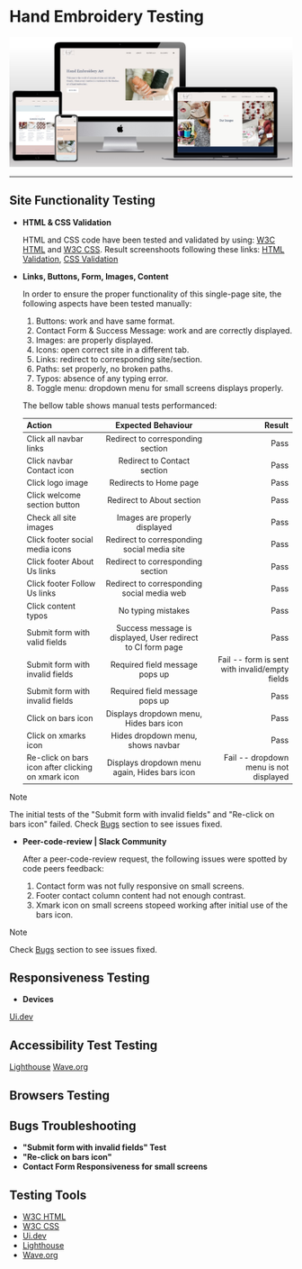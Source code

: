 # Hand Embroidery Testing

![Site Mockup](https://github.com/anav-dev/hand-embroidery/blob/main/assets/docs/mockup/site-mockup2.jpg)


---

## Site Functionality Testing
- __HTML & CSS Validation__

    HTML and CSS code have been tested and validated by using: [W3C HTML](https://validator.w3.org/) and
[W3C CSS](https://jigsaw.w3.org/css-validator/). Result screenshoots following these links: [HTML Validation](https://github.com/anav-dev/hand-embroidery/blob/main/assets/docs/test/W3C-HTML-Validator.jpg), [CSS Validation](https://github.com/anav-dev/hand-embroidery/blob/main/assets/docs/test/W3C-CSS-Validator.jpg)

- __Links, Buttons, Form, Images, Content__

    In order to ensure the proper functionality of this single-page site, the following aspects have been tested manually: 

    1. Buttons: work and have same format.
    2. Contact Form & Success Message: work and are correctly displayed.
    3. Images: are properly displayed.
    4. Icons: open correct site in a different tab.
    5. Links: redirect to corresponding site/section.
    6. Paths: set properly, no broken paths.
    7. Typos: absence of any typing error.
    8. Toggle menu: dropdown menu for small screens displays properly.
   
    
    The bellow table shows manual tests performanced:

    | Action | Expected Behaviour | Result |
    | :---         |     :---:      |          ---: |
    | Click all navbar links   | Redirect to corresponding section     | Pass    |
    | Click navbar Contact icon  | Redirect to Contact section     | Pass    |
    | Click logo image   | Redirects to Home page     | Pass    |
    | Click welcome section button  | Redirect to About section     | Pass    |
    | Check all site images   | Images are properly displayed    | Pass    |    
    | Click footer social media icons   | Redirect to corresponding social media site     | Pass    |
    | Click footer About Us links   | Redirect to corresponding section     | Pass    |
    | Click footer Follow Us links    | Redirect to corresponding social media web     | Pass    |
    | Click content typos  | No typing mistakes     | Pass    |
    | Submit form with valid fields  | Success message is displayed, User redirect to CI form page     | Pass    |
    | Submit form with invalid fields  | Required field message pops up     | Fail -- form is sent with invalid/empty fields    |
    | Submit form with invalid fields  | Required field message pops up     | Pass    |
    | Click on bars icon  | Displays dropdown menu, Hides bars icon     | Pass    |
    | Click on xmarks icon  | Hides dropdown menu, shows navbar     | Pass    |
    | Re-click on bars icon after clicking on xmark icon  | Displays dropdown menu again, Hides bars icon     | Fail -- dropdown menu is not displayed    |
   

> [!NOTE]
> The initial tests of the "Submit form with invalid fields" and "Re-click on bars icon" failed. Check [Bugs](https://github.com/anav-dev/hand-embroidery/blob/main/assets/docs/test/TESTING.md#:~:text=Troubleshooting) section to see issues fixed.

- __Peer-code-review | Slack Community__

    After a peer-code-review request, the following issues were spotted by code peers feedback:

    1. Contact form was not fully responsive on small screens.
    2. Footer contact column content had not enough contrast.
    3. Xmark icon on small screens stopeed working after initial use of the bars icon.

> [!NOTE]
> Check [Bugs](https://github.com/anav-dev/hand-embroidery/blob/main/assets/docs/test/TESTING.md#:~:text=Troubleshooting) section to see issues fixed.

## Responsiveness Testing
- __Devices__

[Ui.dev](https://ui.dev/amiresponsive)
 
## Accessibility Test Testing

[Lighthouse](https://developer.chrome.com/docs/lighthouse#:~:text=Lighthouse%20has%20audits%20for%20performance,or%20as%20a%20Node%20module.)
[Wave.org](https://wave.webaim.org/)

## Browsers Testing

## Bugs Troubleshooting
- __"Submit form with invalid fields" Test__
- __"Re-click on bars icon"__
- __Contact Form Responsiveness for small screens__


## Testing Tools

- [W3C HTML](https://validator.w3.org/)
- [W3C CSS](https://jigsaw.w3.org/css-validator/)
- [Ui.dev](https://ui.dev/amiresponsive)
- [Lighthouse](https://developer.chrome.com/docs/lighthouse#:~:text=Lighthouse%20has%20audits%20for%20performance,or%20as%20a%20Node%20module.)
- [Wave.org](https://wave.webaim.org/)